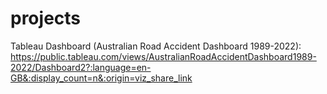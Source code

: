 # projects
Tableau Dashboard (Australian Road Accident Dashboard 1989-2022): 
https://public.tableau.com/views/AustralianRoadAccidentDashboard1989-2022/Dashboard2?:language=en-GB&:display_count=n&:origin=viz_share_link
